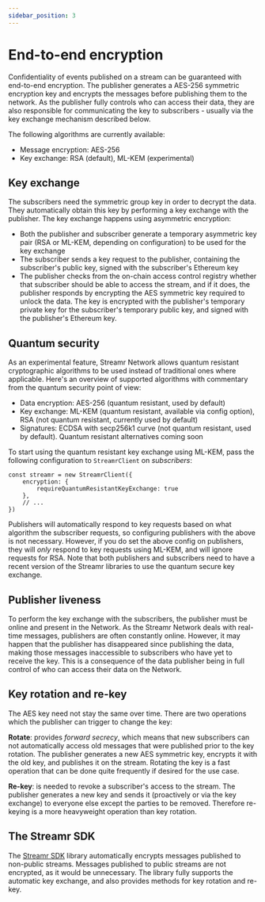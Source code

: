 ```yaml
---
sidebar_position: 3
---
```


# End-to-end encryption
Confidentiality of events published on a stream can be guaranteed with end-to-end encryption. The publisher generates a AES-256 symmetric encryption key and encrypts the messages before publishing them to the network. As the publisher fully controls who can access their data, they are also responsible for communicating the key to subscribers - usually via the key exchange mechanism described below.

The following algorithms are currently available:
- Message encryption: AES-256
- Key exchange: RSA (default), ML-KEM (experimental)

## Key exchange
The subscribers need the symmetric group key in order to decrypt the data. They automatically obtain this key by performing a key exchange with the publisher. The key exchange happens using asymmetric encryption:

-   Both the publisher and subscriber generate a temporary asymmetric key pair (RSA or ML-KEM, depending on configuration) to be used for the key exchange
-   The subscriber sends a key request to the publisher, containing the subscriber's public key, signed with the subscriber's Ethereum key
-   The publisher checks from the on-chain access control registry whether that subscriber should be able to access the stream, and if it does, the publisher responds by encrypting the AES symmetric key required to unlock the data. The key is encrypted with the publisher's temporary private key for the subscriber's temporary public key, and signed with the publisher's Ethereum key.

## Quantum security
As an experimental feature, Streamr Network allows quantum resistant cryptographic algorithms to be used instead of traditional ones where applicable. Here's an overview of supported algorithms with commentary from the quantum security point of view:
- Data encryption: AES-256 (quantum resistant, used by default)
- Key exchange: ML-KEM (quantum resistant, available via config option), RSA (not quantum resistant, currently used by default)
- Signatures: ECDSA with secp256k1 curve (not quantum resistant, used by default). Quantum resistant alternatives coming soon

To start using the quantum resistant key exchange using ML-KEM, pass the following configuration to `StreamrClient` on *subscribers*:

```
const streamr = new StreamrClient({
    encryption: {
        requireQuantumResistantKeyExchange: true
    },
    // ...
})
```

Publishers will automatically respond to key requests based on what algorithm the subscriber requests, so configuring publishers with the above is not necessary. However, if you do set the above config on publishers, they will *only* respond to key requests using ML-KEM, and will ignore requests for RSA. Note that both publishers and subscribers need to have a recent version of the Streamr libraries to use the quantum secure key exchange.

## Publisher liveness
To perform the key exchange with the subscribers, the publisher must be online and present in the Network. As the Streamr Network deals with real-time messages, publishers are often constantly online. However, it may happen that the publisher has disappeared since publishing the data, making those messages inaccessible to subscribers who have yet to receive the key. This is a consequence of the data publisher being in full control of who can access their data on the Network.

## Key rotation and re-key
The AES key need not stay the same over time. There are two operations which the publisher can trigger to change the key:

**Rotate**: provides _forward secrecy_, which means that new subscribers can not automatically access old messages that were published prior to the key rotation. The publisher generates a new AES symmetric key, encrypts it with the old key, and publishes it on the stream. Rotating the key is a fast operation that can be done quite frequently if desired for the use case.

**Re-key**: is needed to revoke a subscriber's access to the stream. The publisher generates a new key and sends it (proactively or via the key exchange) to everyone else except the parties to be removed. Therefore re-keying is a more heavyweight operation than key rotation.

## The Streamr SDK
The [Streamr SDK](https://www.npmjs.com/package/@streamr/node) library automatically encrypts messages published to non-public streams. Messages published to public streams are not encrypted, as it would be unnecessary. The library fully supports the automatic key exchange, and also provides methods for key rotation and re-key.
